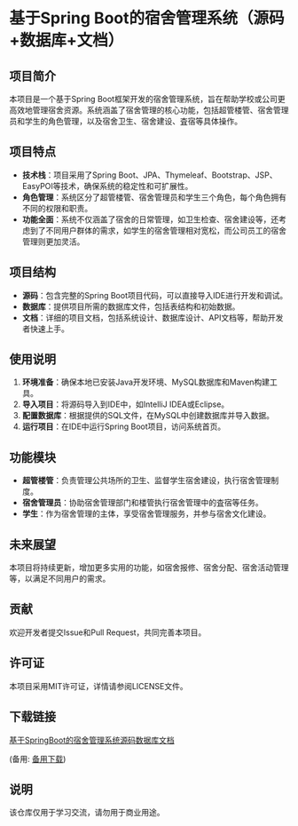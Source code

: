 # 基于Spring Boot的宿舍管理系统（源码+数据库+文档）

## 项目简介

本项目是一个基于Spring Boot框架开发的宿舍管理系统，旨在帮助学校或公司更高效地管理宿舍资源。系统涵盖了宿舍管理的核心功能，包括超管楼管、宿舍管理员和学生的角色管理，以及宿舍卫生、宿舍建设、査宿等具体操作。

## 项目特点

- **技术栈**：项目采用了Spring Boot、JPA、Thymeleaf、Bootstrap、JSP、EasyPOI等技术，确保系统的稳定性和可扩展性。
- **角色管理**：系统区分了超管楼管、宿舍管理员和学生三个角色，每个角色拥有不同的权限和职责。
- **功能全面**：系统不仅涵盖了宿舍的日常管理，如卫生检查、宿舍建设等，还考虑到了不同用户群体的需求，如学生的宿舍管理相对宽松，而公司员工的宿舍管理则更加灵活。

## 项目结构

- **源码**：包含完整的Spring Boot项目代码，可以直接导入IDE进行开发和调试。
- **数据库**：提供项目所需的数据库文件，包括表结构和初始数据。
- **文档**：详细的项目文档，包括系统设计、数据库设计、API文档等，帮助开发者快速上手。

## 使用说明

1. **环境准备**：确保本地已安装Java开发环境、MySQL数据库和Maven构建工具。
2. **导入项目**：将源码导入到IDE中，如IntelliJ IDEA或Eclipse。
3. **配置数据库**：根据提供的SQL文件，在MySQL中创建数据库并导入数据。
4. **运行项目**：在IDE中运行Spring Boot项目，访问系统首页。

## 功能模块

- **超管楼管**：负责管理公共场所的卫生、监督学生宿舍建设，执行宿舍管理制度。
- **宿舍管理员**：协助宿舍管理部门和楼管执行宿舍管理中的査宿等任务。
- **学生**：作为宿舍管理的主体，享受宿舍管理服务，并参与宿舍文化建设。

## 未来展望

本项目将持续更新，增加更多实用的功能，如宿舍报修、宿舍分配、宿舍活动管理等，以满足不同用户的需求。

## 贡献

欢迎开发者提交Issue和Pull Request，共同完善本项目。

## 许可证

本项目采用MIT许可证，详情请参阅LICENSE文件。

## 下载链接
[基于SpringBoot的宿舍管理系统源码数据库文档](https://pan.quark.cn/s/69e2f1c365f5) 

(备用: [备用下载](https://pan.baidu.com/s/1DkjUvWhVvksgJQFs2Ixq2A?pwd=1234))

## 说明

该仓库仅用于学习交流，请勿用于商业用途。
